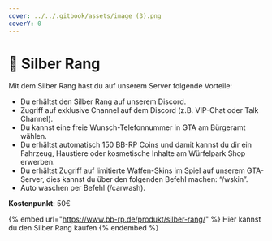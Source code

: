 ```yaml
---
cover: ../../.gitbook/assets/image (3).png
coverY: 0
---
```


# 🥈 Silber Rang

Mit dem Silber Rang hast du auf unserem Server folgende Vorteile:

* Du erhältst den Silber Rang auf unserem Discord.
* Zugriff auf exklusive Channel auf dem Discord (z.B. VIP-Chat oder Talk Channel).
* Du kannst eine freie Wunsch-Telefonnummer in GTA am Bürgeramt wählen.
* Du erhältst automatisch 150 BB-RP Coins und damit kannst du dir ein Fahrzeug, Haustiere oder kosmetische Inhalte am Würfelpark Shop erwerben.
* Du erhältst Zugriff auf limitierte Waffen-Skins im Spiel auf unserem GTA-Server, dies kannst du über den folgenden Befehl machen: “/wskin”.
* Auto waschen per Befehl (/carwash).

**Kostenpunkt**: 50€

{% embed url="https://www.bb-rp.de/produkt/silber-rang/" %}
Hier kannst du den Silber Rang kaufen
{% endembed %}
